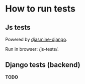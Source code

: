 # How to run tests

## Js tests

Powered by [djasmine-django](https://github.com/Fandekasp/django-jasmine).

Run in browser: /js-tests/.

## Django tests (backend)

**TODO**